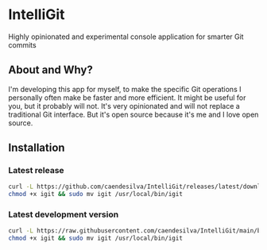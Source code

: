 # IntelliGit

Highly opinionated and experimental console application for smarter Git commits

## About and Why?

I'm developing this app for myself, to make the specific Git operations I personally often make be faster and more efficient. It might be useful for you, but it probably will not. It's very opinionated and will not replace a traditional Git interface. But it's open source because it's me and I love open source.

## Installation

### Latest release

```bash
curl -L https://github.com/caendesilva/IntelliGit/releases/latest/download/igit -o igit
chmod +x igit && sudo mv igit /usr/local/bin/igit
```

### Latest development version

```bash
curl -L https://raw.githubusercontent.com/caendesilva/IntelliGit/main/builds/igit -o igit
chmod +x igit && sudo mv igit /usr/local/bin/igit
```
